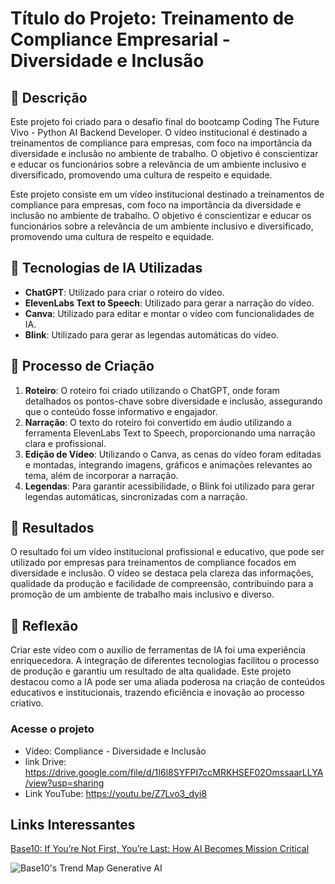 # Título do Projeto: Treinamento de Compliance Empresarial - Diversidade e Inclusão

## 📒 Descrição
Este projeto foi criado para o desafio final do bootcamp Coding The Future Vivo - Python AI Backend Developer. O vídeo institucional é destinado a treinamentos de compliance para empresas, com foco na importância da diversidade e inclusão no ambiente de trabalho. O objetivo é conscientizar e educar os funcionários sobre a relevância de um ambiente inclusivo e diversificado, promovendo uma cultura de respeito e equidade.

Este projeto consiste em um vídeo institucional destinado a treinamentos de compliance para empresas, com foco na importância da diversidade e inclusão no ambiente de trabalho. O objetivo é conscientizar e educar os funcionários sobre a relevância de um ambiente inclusivo e diversificado, promovendo uma cultura de respeito e equidade.


## 🤖 Tecnologias de IA Utilizadas
- **ChatGPT**: Utilizado para criar o roteiro do vídeo.
- **ElevenLabs Text to Speech**: Utilizado para gerar a narração do vídeo.
- **Canva**: Utilizado para editar e montar o vídeo com funcionalidades de IA.
- **Blink**: Utilizado para gerar as legendas automáticas do vídeo.


## 🧐 Processo de Criação
1. **Roteiro**: O roteiro foi criado utilizando o ChatGPT, onde foram detalhados os pontos-chave sobre diversidade e inclusão, assegurando que o conteúdo fosse informativo e engajador.
2. **Narração**: O texto do roteiro foi convertido em áudio utilizando a ferramenta ElevenLabs Text to Speech, proporcionando uma narração clara e profissional.
3. **Edição de Vídeo**: Utilizando o Canva, as cenas do vídeo foram editadas e montadas, integrando imagens, gráficos e animações relevantes ao tema, além de incorporar a narração.
4. **Legendas**: Para garantir acessibilidade, o Blink foi utilizado para gerar legendas automáticas, sincronizadas com a narração.


## 🚀 Resultados
O resultado foi um vídeo institucional profissional e educativo, que pode ser utilizado por empresas para treinamentos de compliance focados em diversidade e inclusão. O vídeo se destaca pela clareza das informações, qualidade da produção e facilidade de compreensão, contribuindo para a promoção de um ambiente de trabalho mais inclusivo e diverso.


## 💭 Reflexão
Criar este vídeo com o auxílio de ferramentas de IA foi uma experiência enriquecedora. A integração de diferentes tecnologias facilitou o processo de produção e garantiu um resultado de alta qualidade. Este projeto destacou como a IA pode ser uma aliada poderosa na criação de conteúdos educativos e institucionais, trazendo eficiência e inovação ao processo criativo.


### Acesse o projeto

- Vídeo: Compliance - Diversidade e Inclusão
- link Drive: https://drive.google.com/file/d/1I6l8SYFPI7ccMRKHSEF02OmssaarLLYA/view?usp=sharing
- Link YouTube: https://youtu.be/Z7Lvo3_dyi8

## Links Interessantes

[Base10: If You’re Not First, You’re Last: How AI Becomes Mission Critical](https://base10.vc/post/generative-ai-mission-critical/)

![Base10's Trend Map Generative AI](https://github.com/digitalinnovationone/lab-natty-or-not/assets/730492/f4df26e8-f8f7-4419-8252-c69d73ea930c)
